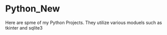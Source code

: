 # Python_New
 
 Here are spme of my Python Projects. They utilize various moduels such as tkinter and sqlite3
 
 
